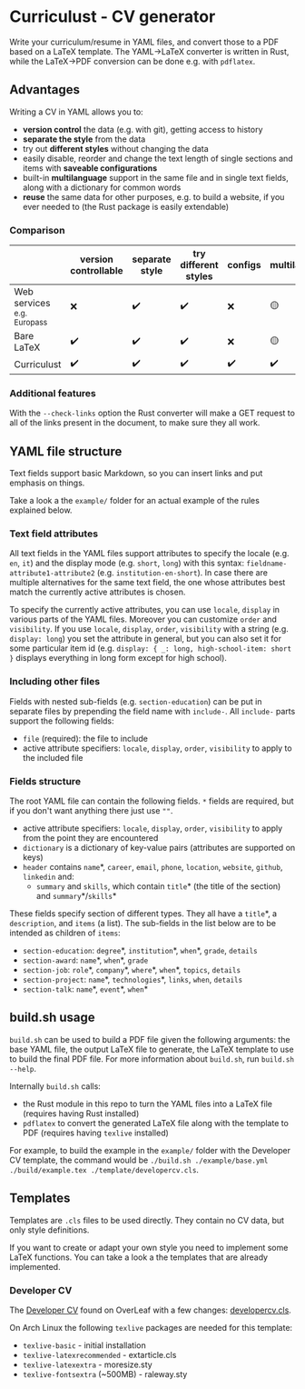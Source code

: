 # Curriculust - CV generator

Write your curriculum/resume in YAML files, and convert those to a PDF based on a LaTeX template. The YAML->LaTeX converter is written in Rust, while the LaTeX->PDF conversion can be done e.g. with `pdflatex`.


## Advantages

Writing a CV in YAML allows you to:
- **version control** the data (e.g. with git), getting access to history
- **separate the style** from the data
- try out **different styles** without changing the data
- easily disable, reorder and change the text length of single sections and items with **saveable configurations**
- built-in **multilanguage** support in the same file and in single text fields, along with a dictionary for common words
- **reuse** the same data for other purposes, e.g. to build a website, if you ever needed to (the Rust package is easily extendable)

### Comparison

||version controllable|separate style|try different styles|configs|multilanguage|reusability|
|---|---|---|---|---|---|---|
|Web services</br><sup>e.g. Europass</sup>|❌|✔️|✔️|❌|🟡|❌|
|Bare LaTeX|✔️|✔️|✔️|❌|🟡|❌|
|Curriculust|✔️|✔️|✔️|✔️|✔️|✔️|

### Additional features

With the `--check-links` option the Rust converter will make a GET request to all of the links present in the document, to make sure they all work.


## YAML file structure

Text fields support basic Markdown, so you can insert links and put emphasis on things.

Take a look a the `example/` folder for an actual example of the rules explained below.

### Text field attributes

All text fields in the YAML files support attributes to specify the locale (e.g. `en`, `it`) and the display mode (e.g. `short`, `long`) with this syntax: `fieldname-attribute1-attribute2` (e.g. `institution-en-short`). In case there are multiple alternatives for the same text field, the one whose attributes best match the currently active attributes is chosen.

To specify the currently active attributes, you can use `locale`, `display` in various parts of the YAML files. Moreover you can customize `order` and `visibility`.
If you use `locale`, `display`, `order`, `visibility` with a string (e.g. `display: long`) you set the attribute in general, but you can also set it for some particular item id (e.g. `display: { _: long, high-school-item: short }` displays everything in long form except for high school).

### Including other files

Fields with nested sub-fields (e.g. `section-education`) can be put in separate files by prepending the field name with `include-`. All `include-` parts support the following fields:
- `file` (required): the file to include
- active attribute specifiers: `locale`, `display`, `order`, `visibility` to apply to the included file

### Fields structure

The root YAML file can contain the following fields. `*` fields are required, but if you don't want anything there just use `""`.
- active attribute specifiers: `locale`, `display`, `order`, `visibility` to apply from the point they are encountered
- `dictionary` is a dictionary of key-value pairs (attributes are supported on keys)
- `header` contains `name`\*, `career`, `email`, `phone`, `location`, `website`, `github`, `linkedin` and:
    - `summary` and `skills`, which contain `title`\* (the title of the section) and `summary`\*/`skills`\*

These fields specify section of different types. They all have a `title`\*, a `description`, and `items` (a list). The sub-fields in the list below are to be intended as children of `items`:
- `section-education`: `degree`\*, `institution`\*, `when`\*, `grade`, `details`
- `section-award`: `name`\*, `when`\*, `grade`
- `section-job`: `role`\*, `company`\*, `where`\*, `when`\*, `topics`, `details`
- `section-project`: `name`\*, `technologies`\*, `links`, `when`, `details`
- `section-talk`: `name`\*, `event`\*, `when`\*


## build.sh usage

`build.sh` can be used to build a PDF file given the following arguments: the base YAML file, the output LaTeX file to generate, the LaTeX template to use to build the final PDF file. For more information about `build.sh`, run `build.sh --help`.

Internally `build.sh` calls:
- the Rust module in this repo to turn the YAML files into a LaTeX file (requires having Rust installed)
- `pdflatex` to convert the generated LaTeX file along with the template to PDF (requires having `texlive` installed)

For example, to build the example in the `example/` folder with the Developer CV template, the command would be `./build.sh ./example/base.yml ./build/example.tex ./template/developercv.cls`.


## Templates

Templates are `.cls` files to be used directly. They contain no CV data, but only style definitions.

If you want to create or adapt your own style you need to implement some LaTeX functions. You can take a look a the templates that are already implemented.

### Developer CV

The [Developer CV](https://www.overleaf.com/latex/templates/cv-developer/rdycxzvvnvcc) found on OverLeaf with a few changes: [developercv.cls](./template/developercv.cls).

On Arch Linux the following `texlive` packages are needed for this template:
- `texlive-basic` - initial installation
- `texlive-latexrecommended` - extarticle.cls
- `texlive-latexextra` - moresize.sty
- `texlive-fontsextra` (~500MB) - raleway.sty
